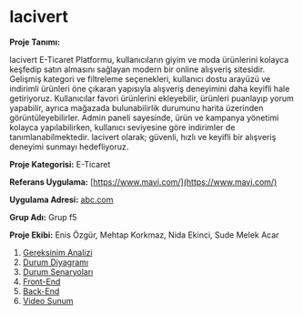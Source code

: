 # lacivert

**Proje Tanımı:**

lacivert E-Ticaret Platformu, kullanıcıların giyim ve moda ürünlerini kolayca keşfedip satın almasını sağlayan modern bir online alışveriş sitesidir. Gelişmiş kategori ve filtreleme seçenekleri, kullanıcı dostu arayüzü ve indirimli ürünleri öne çıkaran yapısıyla alışveriş deneyimini daha keyifli hale getiriyoruz. Kullanıcılar favori ürünlerini ekleyebilir, ürünleri puanlayıp yorum yapabilir, ayrıca mağazada bulunabilirlik durumunu harita üzerinden görüntüleyebilirler. Admin paneli sayesinde, ürün ve kampanya yönetimi kolayca yapılabilirken, kullanıcı seviyesine göre indirimler de tanımlanabilmektedir. lacivert olarak;  güvenli, hızlı ve keyifli bir alışveriş deneyimi sunmayı hedefliyoruz.

**Proje Kategorisi:** E-Ticaret 

**Referans Uygulama:** [https://www.mavi.com/](https://www.mavi.com/)

**Uygulama Adresi:** [abc.com](abc.com)

**Grup Adı:** Grup f5

**Proje Ekibi:** Enis Özgür, Mehtap Korkmaz, Nida Ekinci, Sude Melek Acar

1. [Gereksinim Analizi](Gereksinim-Analizi.md)
2. [Durum Diyagramı](Durum-Diyagramı.md)
3. [Durum Senaryoları](Durum-Senaryoları.md)
4. [Front-End](Front-End.md)
5. [Back-End](Back-End.md)
6. [Video Sunum](Sunum.md)

